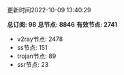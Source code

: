 更新时间2022-10-09 13:40:29

**总订阅: 98**
**总节点: 8846**
**有效节点: 2741**
- v2ray节点: 2478
- ss节点: 151
- trojan节点: 89
- ssr节点: 23
